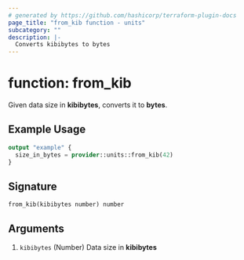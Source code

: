 ```yaml
---
# generated by https://github.com/hashicorp/terraform-plugin-docs
page_title: "from_kib function - units"
subcategory: ""
description: |-
  Converts kibibytes to bytes
---
```


# function: from_kib

Given data size in **kibibytes**, converts it to **bytes**.

## Example Usage

```terraform
output "example" {
  size_in_bytes = provider::units::from_kib(42)
}
```

## Signature

<!-- signature generated by tfplugindocs -->
```text
from_kib(kibibytes number) number
```

## Arguments

<!-- arguments generated by tfplugindocs -->
1. `kibibytes` (Number) Data size in **kibibytes**


